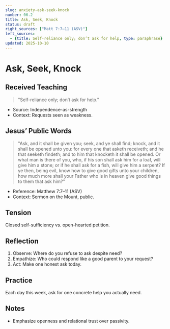 ```yaml
---
slug: anxiety-ask-seek-knock
number: 06.2
title: Ask, Seek, Knock
status: draft
right_sources: ["Matt 7:7–11 (ASV)"]
left_sources:
  - {title: Self-reliance only; don’t ask for help, type: paraphrase}
updated: 2025-10-10
---
```


# Ask, Seek, Knock

## Received Teaching
> "Self-reliance only; don’t ask for help."
- Source: Independence-as-strength
- Context: Requests seen as weakness.

## Jesus’ Public Words
> "Ask, and it shall be given you; seek, and ye shall find; knock, and it shall be opened unto you: for every one that asketh receiveth; and he that seeketh findeth; and to him that knocketh it shall be opened. Or what man is there of you, who, if his son shall ask him for a loaf, will give him a stone; or if he shall ask for a fish, will give him a serpent? If ye then, being evil, know how to give good gifts unto your children, how much more shall your Father who is in heaven give good things to them that ask him?"
- Reference: Matthew 7:7–11 (ASV)
- Context: Sermon on the Mount, public.

## Tension
Closed self-sufficiency vs. open-hearted petition.

## Reflection
1. Observe: Where do you refuse to ask despite need?
2. Empathize: Who could respond like a good parent to your request?
3. Act: Make one honest ask today.

## Practice
Each day this week, ask for one concrete help you actually need.

## Notes
- Emphasize openness and relational trust over passivity.
